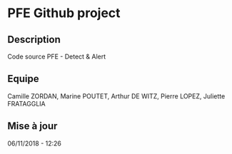 # PFE Github project

## Description

Code source PFE - Detect & Alert

## Equipe

Camille ZORDAN, Marine POUTET, Arthur DE WITZ, Pierre LOPEZ, Juliette FRATAGGLIA

## Mise à jour

06/11/2018 - 12:26

